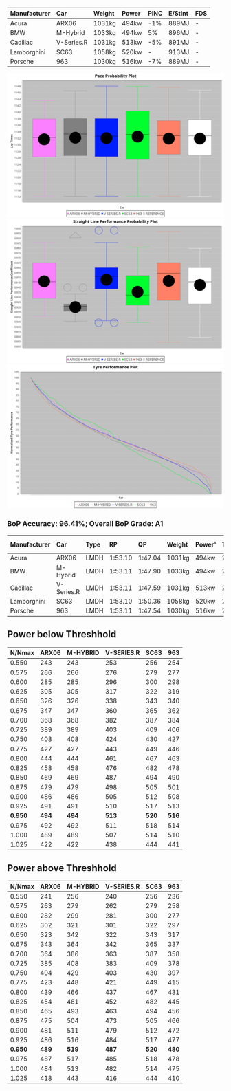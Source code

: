 | Manufacturer | Car        | Weight | Power | PINC    | E/Stint | FDS     |
|:-|:-|:-|:-|:-|:-|:-|
| Acura        | ARX06      | 1031kg | 494kw | -1%     | 889MJ   |    -    |
| BMW          | M-Hybrid   | 1033kg | 494kw | 5%      | 896MJ   |    -    |
| Cadillac     | V-Series.R | 1031kg | 513kw | -5%     | 891MJ   |    -    |
| Lamborghini  | SC63       | 1058kg | 520kw |    -    | 913MJ   |    -    |
| Porsche      | 963        | 1030kg | 516kw | -7%     | 889MJ   |    -    |

![PACECHART](./IMG/AUTO.png)
![STRAIGHTLINEPERFORMANCECHART](./IMG/AUTO_sp.png)
![TYREPERFORMANCECHART](./IMG/AUTO_tw.png)

### BoP Accuracy: 96.41%; Overall BoP Grade: A1
| Manufacturer | Car        | Type | RP      | QP      | Weight | Power¹ | Threshhold | PINC    | Power² | E/Stint | AVG Vmax  | FDS     | RDLC | L/Stint | BOP-Grade | Model Accuracy | Model Points | Match%  |
|:-|:-|:-|:-|:-|:-|:-|:-|:-|:-|:-|:-|:-|:-|:-|:-|:-|:-|:-|
| Acura        | ARX06      | LMDH | 1:53.10 | 1:47.04 | 1031kg | 494kw  | 210.0kph   | -1%     | 489kw  |  889MJ  | 277.61kph |    -    | 1.03 | 29      | +B1       | 100.00%        | 995          | 88.15%  |
| BMW          | M-Hybrid   | LMDH | 1:53.11 | 1:47.90 | 1033kg | 494kw  | 210.0kph   | 5%      | 519kw  |  896MJ  | 276.05kph |    -    | 1.03 | 29      | ~A1       | 100.00%        | 1714         | 96.50%  |
| Cadillac     | V-Series.R | LMDH | 1:53.11 | 1:47.59 | 1031kg | 513kw  | 210.0kph   | -5%     | 487kw  |  891MJ  | 277.70kph |    -    | 1.03 | 29      | ~A1       | 98.95%         | 2271         | 97.41%  |
| Lamborghini  | SC63       | LMDH | 1:53.10 | 1:50.36 | 1058kg | 520kw  | 210.0kph   |    -    | 520kw  |  913MJ  | 277.13kph |    -    | 1.03 | 29      | ~A1       | 96.54%         | 418          | 100.00% |
| Porsche      | 963        | LMDH | 1:53.11 | 1:47.54 | 1030kg | 516kw  | 210.0kph   | -7%     | 480kw  |  889MJ  | 277.78kph |    -    | 1.03 | 29      | ~A1       | 99.98%         | 6168         | 100.00% |

## Power below Threshhold
| N/Nmax    | ARX06   | M-HYBRID | V-SERIES.R | SC63    | 963     |
|:-|:-|:-|:-|:-|:-|
|  0.550    |  243    |  243     |  253       |  256    |  254    |
|  0.575    |  266    |  266     |  276       |  279    |  277    |
|  0.600    |  285    |  285     |  296       |  300    |  298    |
|  0.625    |  305    |  305     |  317       |  322    |  319    |
|  0.650    |  326    |  326     |  338       |  343    |  340    |
|  0.675    |  347    |  347     |  360       |  365    |  362    |
|  0.700    |  368    |  368     |  382       |  387    |  384    |
|  0.725    |  389    |  389     |  403       |  409    |  406    |
|  0.750    |  408    |  408     |  424       |  430    |  427    |
|  0.775    |  427    |  427     |  443       |  449    |  446    |
|  0.800    |  444    |  444     |  461       |  467    |  463    |
|  0.825    |  458    |  458     |  476       |  482    |  478    |
|  0.850    |  469    |  469     |  487       |  494    |  490    |
|  0.875    |  479    |  479     |  498       |  505    |  501    |
|  0.900    |  486    |  486     |  505       |  512    |  508    |
|  0.925    |  491    |  491     |  510       |  517    |  513    |
| **0.950** | **494** | **494**  | **513**    | **520** | **516** |
|  0.975    |  492    |  492     |  511       |  518    |  514    |
|  1.000    |  489    |  489     |  507       |  514    |  510    |
|  1.025    |  422    |  422     |  438       |  444    |  441    |

## Power above Threshhold
| N/Nmax    | ARX06   | M-HYBRID | V-SERIES.R | SC63    | 963     |
|:-|:-|:-|:-|:-|:-|
|  0.550    |  241    |  256     |  240       |  256    |  236    |
|  0.575    |  263    |  279     |  262       |  279    |  258    |
|  0.600    |  282    |  299     |  281       |  300    |  277    |
|  0.625    |  302    |  321     |  301       |  322    |  297    |
|  0.650    |  323    |  342     |  322       |  343    |  317    |
|  0.675    |  343    |  364     |  342       |  365    |  337    |
|  0.700    |  364    |  386     |  363       |  387    |  358    |
|  0.725    |  385    |  408     |  383       |  409    |  378    |
|  0.750    |  404    |  429     |  403       |  430    |  397    |
|  0.775    |  423    |  448     |  421       |  449    |  415    |
|  0.800    |  439    |  466     |  437       |  467    |  431    |
|  0.825    |  454    |  481     |  452       |  482    |  445    |
|  0.850    |  465    |  493     |  463       |  494    |  456    |
|  0.875    |  475    |  504     |  473       |  505    |  466    |
|  0.900    |  481    |  511     |  479       |  512    |  472    |
|  0.925    |  486    |  516     |  484       |  517    |  477    |
| **0.950** | **489** | **519**  | **487**    | **520** | **480** |
|  0.975    |  487    |  517     |  485       |  518    |  478    |
|  1.000    |  484    |  513     |  482       |  514    |  475    |
|  1.025    |  418    |  443     |  416       |  444    |  410    |
